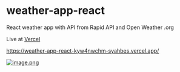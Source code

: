 # weather-app-react
React weather app with API from Rapid API and Open Weather .org

Live at [Vercel](https://weather-app-react-kyw4nwchm-syahbes.vercel.app/)

https://weather-app-react-kyw4nwchm-syahbes.vercel.app/

[![image.png](https://i.postimg.cc/Pxq2QZJQ/image.png)](https://postimg.cc/1gLG98p8)
